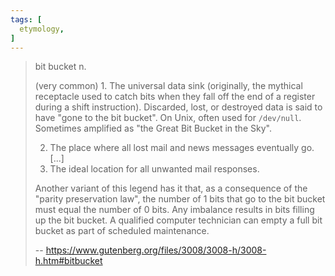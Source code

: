 ```yaml
---
tags: [
  etymology,
]
---
```

> bit bucket n.
>
> (very common) 1. The universal data sink (originally, the mythical receptacle used to catch bits when they fall off the end of a register during a shift instruction).
> Discarded, lost, or destroyed data is said to have "gone to the bit bucket".
> On Unix, often used for `/dev/null`.
> Sometimes amplified as "the Great Bit Bucket in the Sky". 
> 
> 2. The place where all lost mail and news messages eventually go. [...]
> 3. The ideal location for all unwanted mail responses.
>
> Another variant of this legend has it that, as a consequence of the "parity preservation law", the number of 1 bits that go to the bit bucket must equal the number of 0 bits. 
> Any imbalance results in bits filling up the bit bucket.
> A qualified computer technician can empty a full bit bucket as part of scheduled maintenance.
>
> -- https://www.gutenberg.org/files/3008/3008-h/3008-h.htm#bitbucket